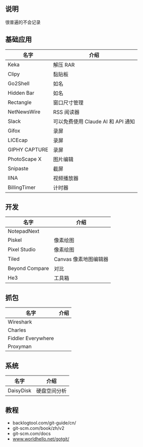 ## 说明

很普遍的不会记录

## 基础应用

| 名字            | 介绍                        |
|---------------|---------------------------|
| Keka          | 解压 RAR                    |
| Clipy         | 黏贴板                       |
| Go2Shell      | 如名                        |
| Hidden Bar    | 如名                        |
| Rectangle     | 窗口尺寸管理                    |
| NetNewsWire   | RSS 阅读器	                  |
| Slack         | 可以免费使用 Claude AI 和 API 通知 |
| Gifox         | 录屏                        |
| LICEcap       | 录屏                        |
| GIPHY CAPTURE | 录屏                        |
| PhotoScape X  | 图片编辑                      |
| Snipaste      | 截屏                        |
| IINA          | 视频播放器                     |
| BillingTimer  | 计时器                       |

## 开发

| 名字             | 介绍             |
|----------------|----------------|
| NotepadNext    |                |
| Piskel         | 像素绘图           |
| Pixel Studio   | 像素绘图           |
| Tiled          | Canvas 像素地图编辑器 |
| Beyond Compare | 对比             |
| He3            | 工具箱            |

## 抓包

| 名字                 | 介绍 |
|--------------------|----|
| Wireshark          |    |
| Charles            |    |
| Fiddler Everywhere |    |
| Proxyman           |    |

## 系统

| 名字        | 介绍     |
|-----------|--------|
| DaisyDisk | 硬盘空间分析 |

## 教程

- backlogtool.com/git-guide/cn/
- git-scm.com/book/zh/v2
- git-scm.com/docs
- www.worldhello.net/gotgit/
